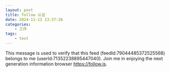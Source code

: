 ```yaml
--- 
layout: post
title: follow 认证
date: 2024-11-12 13:37:26
categories:
    - 工作
tags:
    - test
---
```

This message is used to verify that this feed (feedId:79044485372525568) belongs to me (userId:71352238895447040). Join me in enjoying the next generation information browser https://follow.is.



